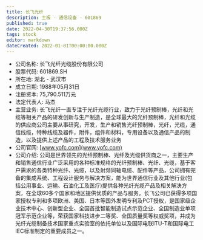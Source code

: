 ```yaml
---
title: 长飞光纤
description: 主板 - 通信设备 - 601869
published: true
date: 2022-04-30T19:37:56.000Z
tags: stock
editor: markdown
dateCreated: 2022-01-01T00:00:00.000Z
---
```


- 公司名称: 长飞光纤光缆股份有限公司
- 股票代码: 601869.SH
- 所在地: 湖北 - 武汉市
- 成立日期: 1988年05月31日
- 注册资本: 75,790.511万元
- 法定代表人: 马杰
- 主营业务: 长飞光纤一直专注于光纤光缆行业，致力于光纤预制棒，光纤和光缆等相关产品的研发创新与生产制造，是全球最大的光纤预制棒，光纤和光缆的供应商公司主要从事研究，开发，生产和销售光纤预制棒，光纤，光缆，通信线缆，特种线缆及器件，附件，组件和材料，专用设备以及通信产品的制造，以及提供上述产品的工程及技术服务业务
- 公司官网: [www.yofc.com](www.yofc.com)
- 公司介绍: 公司是世界领先的光纤预制棒、光纤及光缆供货商之一，主要生产和销售通信行业广泛采用的各种标准规格的光纤预制棒、光纤、光缆，基于客户需求的各类特种光纤、光缆，以及射频同轴电缆、配件等产品，公司拥有完备的集成系统、工程设计服务与解决方案，能为世界通信行业及其他行业(包括公用事业、运输、石油化工及医疗)提供各种光纤光缆产品及相关解决方案，在全球60多个国家和地区提供优质的产品与服务。长飞公司已获得多项国家授权专利和多项欧洲、美国、日本等国外发明专利及PCT授权，是国家级企业技术中心、创新型企业、全国首批智能制造试点示范企业、全国制造业单项冠军示范企业等，荣获国家科技进步二等奖、全国质量奖等权威奖项，并成为光纤光缆制备技术国家重点实验室的依托单位以及国际电联ITU-T和国际电工IEC标准制定的重要成员之一。


